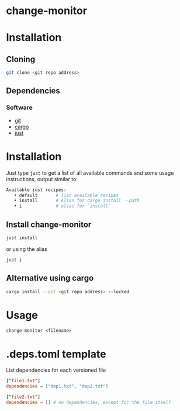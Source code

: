 # change-monitor

# Installation

## Cloning
```bash
git clone <git repo address>
````

## Dependencies

### Software
- [git](https://github.com/git/git)
- [cargo](https://doc.rust-lang.org/cargo/getting-started/installation.html)
- [just](https://github.com/casey/just)

# Installation
Just type `just` to get a list of all available commands and some usage instructions, output similar to:

```bash
Available just recipes:
   • default       # list available recipes
   • install       # Alias for cargo install --path 
   • i             # alias for `install`
```

## Install change-monitor

```bash
just install
```

or using the alias

```bash
just i
```

## Alternative using cargo
```bash
cargo install --git <git repo address> --locked
```

# Usage

```
change-monitor <filename>
```

# .deps.toml template
List dependencies for each versioned file

```toml
["file1.txt"]
dependencies = ["dep1.txt", "dep2.txt"]

["file2.txt"]
dependencies = [] # no dependencies, except for the file itself
```
